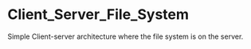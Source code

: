 # Client_Server_File_System
Simple Client-server architecture where the file system is on the server.

